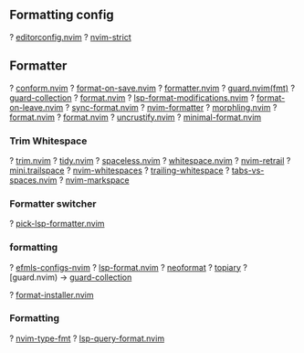 ## Formatting config
? [editorconfig.nvim](https://github.com/gpanders/editorconfig.nvim)
? [nvim-strict](https://github.com/emileferreira/nvim-strict)
## Formatter
? [conform.nvim](https://github.com/stevearc/conform.nvim)
? [format-on-save.nvim](https://github.com/elentok/format-on-save.nvim)
? [formatter.nvim](https://github.com/mhartington/formatter.nvim)
? [guard.nvim(fmt)](https://github.com/nvimdev/guard.nvim)
? [guard-collection](https://github.com/nvimdev/guard-collection)
? [format.nvim](https://github.com/niuiic/format.nvim)
? [lsp-format-modifications.nvim](https://github.com/joechrisellis/lsp-format-modifications.nvim)
? [format-on-leave.nvim](https://github.com/ofirgall/format-on-leave.nvim)
? [sync-format.nvim](https://github.com/mgnsk/sync-format.nvim)
? [nvim-formatter](https://github.com/seblj/nvim-formatter)
? [morphling.nvim](https://github.com/haolian9/morphling.nvim)
? [format.nvim](https://github.com/lukas-reineke/format.nvim)
? [format.nvim](https://github.com/fwojciec/format.nvim)
? [uncrustify.nvim](https://github.com/rickyelopez/uncrustify.nvim)
? [minimal-format.nvim](https://github.com/cljoly/minimal-format.nvim)
### Trim Whitespace
? [trim.nvim](https://github.com/cappyzawa/trim.nvim)
? [tidy.nvim](https://github.com/McAuleyPenney/tidy.nvim)
? [spaceless.nvim](https://github.com/lewis6991/spaceless.nvim)
? [whitespace.nvim](https://github.com/johnfrankmorgan/whitespace.nvim)
? [nvim-retrail](https://github.com/kaplanz/nvim-retrail)
? [mini.trailspace](https://github.com/echasnovski/mini.trailspace)
? [nvim-whitespaces](https://github.com/saccarosium/nvim-whitespaces)
? [trailing-whitespace](https://github.com/lukoshkin/trailing-whitespace)
? [tabs-vs-spaces.nvim](https://github.com/tenxsoydev/tabs-vs-spaces.nvim)
? [nvim-markspace](https://github.com/amarakon/nvim-markspace)
### Formatter switcher
? [pick-lsp-formatter.nvim](https://github.com/fmbarina/pick-lsp-formatter.nvim)
### formatting
? [efmls-configs-nvim](https://github.com/creativenull/efmls-configs-nvim)
? [lsp-format.nvim](https://github.com/lukas-reineke/lsp-format.nvim)
? [neoformat](https://github.com/sbdchd/neoformat)
? [topiary](https://github.com/tweag/topiary) 
? [guard.nvim) → [guard-collection](https://github.com/nvimdev/guard-collection)
 
? [format-installer.nvim](https://github.com/PlatyPew/format-installer.nvim)
### Formatting
? [nvim-type-fmt](https://github.com/yioneko/nvim-type-fmt)
? [lsp-query-format.nvim](https://github.com/aznhe21/lsp-query-format.nvim)

